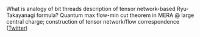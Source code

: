 
What is analogy of bit threads description of tensor network-based Ryu-Takayanagi formula? Quantum max flow-min cut theorem in MERA @ large central charge; construction of tensor network/flow correspondence ([Twitter](https://twitter.com/JoshuahHeath/status/1118168442316689413))
